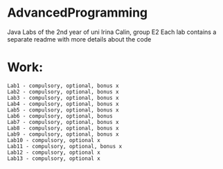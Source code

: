 # AdvancedProgramming
Java Labs of the 2nd year of uni
Irina Calin, group E2
Each lab contains a separate readme with more details about the code

# Work:
	Lab1 - compulsory, optional, bonus x 
	Lab2 - compulsory, optional, bonus x 
	Lab3 - compulsory, optional, bonus x 
	Lab4 - compulsory, optional, bonus x 
	Lab5 - compulsory, optional, bonus x 
	Lab6 - compulsory, optional, bonus
	Lab7 - compulsory, optional, bonus x 
	Lab8 - compulsory, optional, bonus x
	Lab9 - compulsory, optional, bonus x
	Lab10 - compulsory, optional x
	Lab11 - compulsory, optional, bonus x
	Lab12 - compulsory, optional x
	Lab13 - compulsory, optional x
